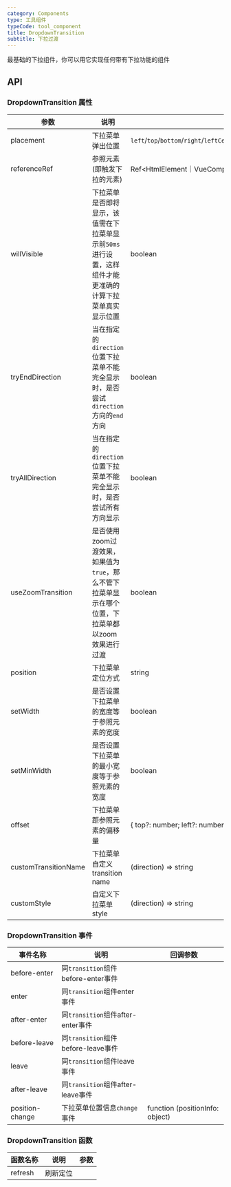 ```yaml
---
category: Components
type: 工具组件
typeCode: tool_component
title: DropdownTransition
subtitle: 下拉过渡
---
```


最基础的下拉组件，你可以用它实现任何带有下拉功能的组件

## API

### DropdownTransition 属性

| 参数                   | 说明                                                      | 类型                                                                                                                            | 默认值      |
|----------------------|---------------------------------------------------------|-------------------------------------------------------------------------------------------------------------------------------|----------|
| placement            | 下拉菜单弹出位置                                                | `left`/`top`/`bottom`/`right`/`leftCenter`/`leftEnd`/`topCenter`/`topEnd`/`bottomCenter`/`bottomEnd`/`rightCenter`/`rightEnd` | bottom   |
| referenceRef         | 参照元素(即触发下拉的元素)                                          | Ref<HtmlElement｜VueComponent  >                                                                                               |          |
| willVisible          | 下拉菜单是否即将显示，该值需在下拉菜单显示前`50ms`进行设置，这样组件才能更准确的计算下拉菜单真实显示位置 | boolean                                                                                                                       | false    |
| tryEndDirection      | 当在指定的`direction`位置下拉菜单不能完全显示时，是否尝试`direction`方向的`end`方向 | boolean                                                                                                                       | true     |
| tryAllDirection      | 当在指定的`direction`位置下拉菜单不能完全显示时，是否尝试所有方向显示                | boolean                                                                                                                       | true     |
| useZoomTransition    | 是否使用zoom过渡效果，如果值为`true`，那么不管下拉菜单显示在哪个位置，下拉菜单都以zoom效果进行过渡 | boolean                                                                                                                       | false    |
| position             | 下拉菜单定位方式                                                | string                                                                                                                        | absolute |
| setWidth             | 是否设置下拉菜单的宽度等于参照元素的宽度                                    | boolean                                                                                                                       | false    |
| setMinWidth          | 是否设置下拉菜单的最小宽度等于参照元素的宽度                                  | boolean                                                                                                                       | false    |
| offset               | 下拉菜单距参照元素的偏移量                                           | { top?: number; left?: number; }                                                                                              | false    |
| customTransitionName | 下拉菜单自定义transition name                                  | (direction) => string                                                                                                         |      |
| customStyle          | 自定义下拉菜单style                                            | (direction) => string                                                                                                         |      |


### DropdownTransition 事件

| 事件名称            | 说明                            | 回调参数                            |
|-----------------|-------------------------------|---------------------------------|
| before-enter    | 同`transition`组件before-enter事件 |                                 |
| enter           | 同`transition`组件enter事件        |                                 |
| after-enter     | 同`transition`组件after-enter事件  |                                 |
| before-leave    | 同`transition`组件before-leave事件 |                                 |
| leave           | 同`transition`组件leave事件        |                                 |
| after-leave     | 同`transition`组件after-leave事件  |                                 |
| position-change | 下拉菜单位置信息`change`事件            | function (positionInfo: object) |


### DropdownTransition 函数

| 函数名称 | 说明     | 参数                    |
|------|--------|----------------------------|
| refresh | 刷新定位   |                              |
